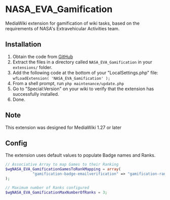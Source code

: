 # NASA_EVA_Gamification

MediaWiki extension for gamification of wiki tasks, based on the requirements of NASA's Extravehicular Activities team.

## Installation

1. Obtain the code from [GitHub](https://github.com/SWEN670NASAEVA/NASA_EVA_Gamification)
2. Extract the files in a directory called ``NASA_EVA_Gamification`` in your ``extensions/`` folder.
3. Add the following code at the bottom of your "LocalSettings.php" file: `wfLoadExtension( 'NASA_EVA_Gamification' );`
4. From a shell prompt, run `php maintenance/update.php`
5. Go to "Special:Version" on your wiki to verify that the extension has successfully installed.
6. Done.

## Note
This extension was designed for MediaWiki 1.27 or later

## Config 
The extension uses default values to populate Badge names and Ranks.
```php
// Associative Array to map Games to their Ranking
$wgNASA_EVA_GamificationGamesToRankMapping = array(
			"gamification-badge-emailverification" => "gamification-rank-1"
);

// Maximum number of Ranks configured
$wgNASA_EVA_GamificationMaxNumberOfRanks = 3;
```